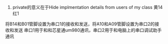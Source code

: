 1. private的意义在于Hide implmentation details from users of my class
黄14红1

将B14和B01管脚设置为串口1的接收和发送，将A10和A09管脚设置为串口2的接收和发送
串口1用于和和芯星通um980通讯，串口2用于和电脑上的串口调试助手通讯

<!--stackedit_data:
eyJoaXN0b3J5IjpbNDIwNjQyMjgyLDE2NjU4ODk3NjQsLTUwMD
Y3ODkyXX0=
-->